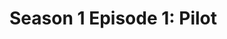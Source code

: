 # Season 1 Episode 1: Pilot




<!--stackedit_data:
eyJoaXN0b3J5IjpbMTkzNDQ3ODIxOSw2NDI1NTg0MzksODE1MD
Y2MzI5XX0=
-->